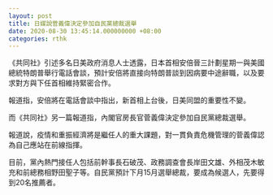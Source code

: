 ```yaml
---
layout: post
title: 日媒說菅義偉決定參加自民黨總裁選舉
date: 2020-08-30 13:45:14.000000000 +08:00
categories: rthk
---
```


《共同社》引述多名日美政府消息人士透露，日本首相安倍晉三計劃星期一與美國總統特朗普舉行電話會談，預計安倍將直接向特朗普談到因病要中途辭職，以及要求對方與下任首相維持緊密合作。

報道指，安倍將在電話會談中指出，新首相上台後，日美同盟的重要性不變。

而《共同社》另一篇報道指，內閣官房長官菅義偉決定參加自民黨總裁選舉。

報道說，疫情和重振經濟將是繼任人的重大課題，對一貫負責危機管理的菅義偉認為自己應站在前線指揮。

目前，黨內熱門接任人包括前幹事長石破茂、政務調查會長岸田文雄、外相茂木敏充和前總務相野田聖子等。自民黨預計下月15月選舉總裁，要成為候選人，先要得到20名推薦者。
